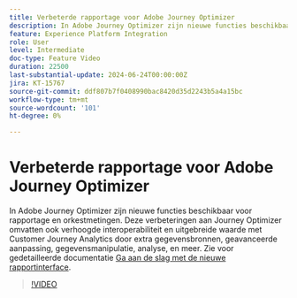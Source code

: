 ```yaml
---
title: Verbeterde rapportage voor Adobe Journey Optimizer
description: In Adobe Journey Optimizer zijn nieuwe functies beschikbaar voor rapportage en orkestmetingen. Deze verbeteringen aan Journey Optimizer omvatten ook verhoogde interoperabiliteit en uitgebreide waarde met Customer Journey Analytics door extra gegevensbronnen, geavanceerde aanpassing, gegevensmanipulatie, analyse, en meer.
feature: Experience Platform Integration
role: User
level: Intermediate
doc-type: Feature Video
duration: 22500
last-substantial-update: 2024-06-24T00:00:00Z
jira: KT-15767
source-git-commit: ddf807b7f0408990bac8420d35d2243b5a4a15bc
workflow-type: tm+mt
source-wordcount: '101'
ht-degree: 0%

---
```



# Verbeterde rapportage voor Adobe Journey Optimizer

In Adobe Journey Optimizer zijn nieuwe functies beschikbaar voor rapportage en orkestmetingen. Deze verbeteringen aan Journey Optimizer omvatten ook verhoogde interoperabiliteit en uitgebreide waarde met Customer Journey Analytics door extra gegevensbronnen, geavanceerde aanpassing, gegevensmanipulatie, analyse, en meer. Zie voor gedetailleerde documentatie [Ga aan de slag met de nieuwe rapportinterface](https://experienceleague.adobe.com/nl/docs/journey-optimizer/using/channel-report/report-gs-cja).

>[!VIDEO](https://video.tv.adobe.com/v/3430413/?learn=on)

